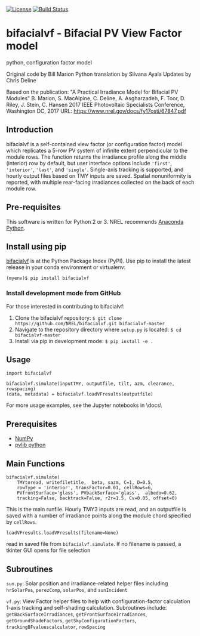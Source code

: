 [![License](https://img.shields.io/badge/License-BSD%203--Clause-blue.svg)](https://opensource.org/licenses/BSD-3-Clause)
[![Build Status](https://travis-ci.org/NREL/bifacialvf.svg?branch=master)](https://travis-ci.org/NREL/bifacialvf)

# bifacialvf - Bifacial PV View Factor model
python, configuration factor model

Original code by Bill Marion
Python translation by Silvana Ayala
Updates by Chris Deline

Based on the publication: "A Practical Irradiance Model for Bifacial PV Modules"
B. Marion, S. MacAlpine, C. Deline, A. Asgharzadeh, F. Toor, D. Riley, J. Stein, C. Hansen
2017 IEEE Photovoltaic Specialists Conference, Washington DC, 2017
URL: https://www.nrel.gov/docs/fy17osti/67847.pdf

## Introduction

bifacialvf is a self-contained view factor (or configuration factor) model which
replicates a 5-row PV system of infinite extent perpendicular to the module
rows. The function returns the irradiance profile along the middle (interior)
row by default, but user interface options include `'first'`, `'interior'`,
`'last'`, and `'single'`. Single-axis tracking is supported, and hourly output
files based on TMY inputs are saved. Spatial nonuniformity is reported, with
multiple rear-facing irradiances collected on the back of each module row.

## Pre-requisites
This software is written for Python 2 or 3. NREL recommends [Anaconda Python](https://www.anaconda.com/download/).

## Install using pip
[bifacialvf](https://pypi.org/project/bifacialvf/) is at the Python Package Index (PyPI). Use pip to install the latest release in your conda environment or virtualenv:

    (myenv)$ pip install bifacialvf

### Install development mode from GitHub
For those interested in contributing to bifacialvf:

1. Clone the bifacialvf repository: `$ git clone https://github.com/NREL/bifacialvf.git bifacialvf-master`
2. Navigate to the repository directory where `setup.py` is located: `$ cd bifacialvf-master`
3. Install via pip in development mode: `$ pip install -e .`

## Usage

    import bifacialvf

    bifacialvf.simulate(inputTMY, outputfile, tilt, azm, clearance, rowspacing)
    (data, metadata) = bifacialvf.loadVFresults(outputfile)

For more usage examples, see the Jupyter notebooks in \docs\

## Prerequisites

* [NumPy](https://www.numpy.org/)
* [pvlib python](https://pvlib-python.readthedocs.io/en/stable/)


## Main Functions

    bifacialvf.simulate(
        TMYtoread, writefiletitle,  beta, sazm, C=1, D=0.5,
        rowType = 'interior', transFactor=0.01, cellRows=6,
        PVfrontSurface='glass', PVbackSurface='glass',  albedo=0.62,
        tracking=False, backtrack=False, r2r=1.5, Cv=0.05, offset=0)

This is the main runfile.  Hourly TMY3 inputs are read, and an outputfile is saved with
a number of irradiance points along the module chord specified by `cellRows`.


    loadVFresults.loadVFresults(filename=None)

read in saved file from `bifacialvf.simulate`.  If no filename is passed, a tkinter GUI opens for file selection

## Subroutines

`sun.py`: 
Solar position and irradiance-related helper files including
`hrSolarPos`, `perezComp`, `solarPos`, and `sunIncident`

`vf.py`:
View Factor helper files to help with configuration-factor calculation
1-axis tracking and self-shading calculation.
Subroutines include:
`getBackSurfaceIrradiances`, `getFrontSurfaceIrradiances`, `getGroundShadeFactors`,
`getSkyConfigurationFactors`, `trackingBFvaluescalculator`, `rowSpacing`
